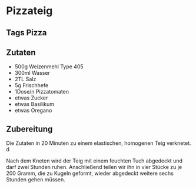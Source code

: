 # Pizzateig

## Tags Pizza

## Zutaten

- 500g Weizenmehl Type 405
- 300ml Wasser
- 2TL Salz
- 5g Frischhefe
- 1Dose/n Pizzatomaten
- etwas Zucker
- etwas Basilikum
- etwas Oregano

## Zubereitung

Die Zutaten in 20 Minuten zu einem elastischen, homogenen Teig verknetet. d

Nach dem Kneten wird der Teig mit einem feuchten Tuch abgedeckt und darf zwei Stunden ruhen.
Anschließend teilen wir ihn in vier Stücke zu je 200 Gramm, die zu Kugeln geformt, wieder abgedeckt weitere sechs Stunden gehen müssen.
